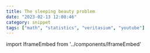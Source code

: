```yaml
---
title: The sleeping beauty problem
date: "2023-02-13 12:00:46"
category: snippet
tags: ["math", "statistics", "veritasium", "youtube"]
---
```


import IframeEmbed from '../components/IframeEmbed'

<IframeEmbed src='https://www.youtube.com/embed/XeSu9fBJ2sI' />
